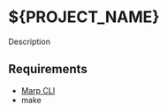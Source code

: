 ${PROJECT_NAME}
===

Description

## Requirements

- [Marp CLI](https://github.com/marp-team/marp-cli)
- make
